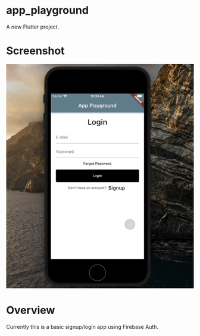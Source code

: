 # app_playground

A new Flutter project.

# Screenshot

![Alt Text](assets/login.gif)

# Overview

Currently this is a basic signup/login app using Firebase Auth.
